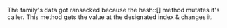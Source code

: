 The family's data got ransacked because the hash::[] method mutates it's caller. This method gets the value at the designated index & changes it.